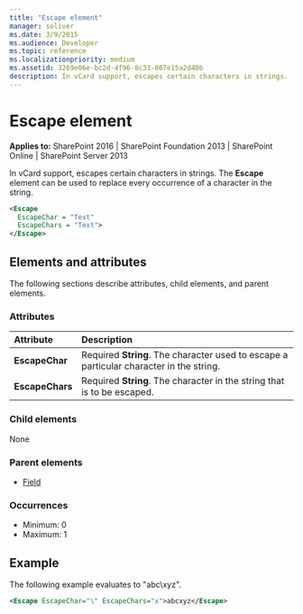 ```yaml
---
title: "Escape element"
manager: soliver
ms.date: 3/9/2015
ms.audience: Developer
ms.topic: reference
ms.localizationpriority: medium
ms.assetid: 3269e06e-bc2d-4f96-8c33-867e15a2d40b
description: In vCard support, escapes certain characters in strings.
---
```


# Escape element

**Applies to:** SharePoint 2016 | SharePoint Foundation 2013 | SharePoint Online | SharePoint Server 2013

In vCard support, escapes certain characters in strings. The **Escape** element can be used to replace every occurrence of a character in the string.

```XML
<Escape
  EscapeChar = "Text"
  EscapeChars = "Text">
</Escape>
```

## Elements and attributes

The following sections describe attributes, child elements, and parent elements.

### Attributes

|**Attribute**|**Description**|
|:-----|:-----|
|**EscapeChar** <br/> |Required **String**. The character used to escape a particular character in the string.  <br/> |
|**EscapeChars** <br/> |Required **String**. The character in the string that is to be escaped.  <br/> |

### Child elements

None

### Parent elements

- [Field](field-element-list.md)

### Occurrences

- Minimum: 0
- Maximum: 1

## Example

The following example evaluates to "abc\xyz".

```XML
<Escape EscapeChar="\" EscapeChars="x">abcxyz</Escape>
```
